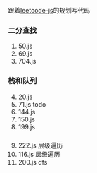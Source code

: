 跟着[leetcode-js](https://github.com/sl1673495/leetcode-javascript)的规划写代码

### 二分查找

1. 50.js
2. 69.js
3. 704.js

### 栈和队列

4. 20.js
5. 71.js todo
6. 144.js
7. 150.js
8. 199.js

###

9. 222.js 层级遍历
10. 116.js 层级遍历
11. 200.js dfs
